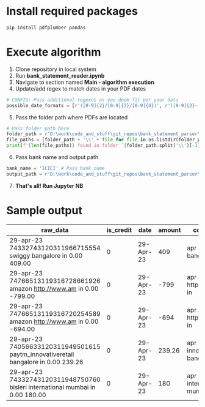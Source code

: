 # Install required packages
```bash
pip install pdfplumber pandas
```

# Execute algorithm
1. Clone repository in local system
2. Run **bank_statement_reader.ipynb**
3. Navigate to section named **Main - algorithm execution**
4. Update/add regex to match dates in your PDF dates
```python
# CONFIG: Pass additional regexes as you deem fit per your data
possible_date_formats = [r'([0-9]{2}/[0-9]{2}/[0-9]{4})', r'([0-9]{2}-[a-zA-Z]{3}-[0-9]{2})']
```
5. Pass the folder path where PDFs are located
```python
# Pass folder path here
folder_path = r'D:\work\code_and_stuff\git_repos\bank_statement_parser\Bank-Statement-Reader-Dashboard\1_data\icici_statements'
file_paths = [folder_path + '\\' + file for file in os.listdir(folder_path)]
print(f'{len(file_paths)} found in folder `{folder_path.split('\\')[-1]}`')
```
6. Pass bank name and output path
```python
bank_name = 'ICICI' # Pass bank name
output_path = r'D:\work\code_and_stuff\git_repos\bank_statement_parser\Bank-Statement-Reader-Dashboard\2_output'
```
7. **That's all! Run Jupyter NB**

# Sample output
| raw_data                                                                            | is_credit | date      | amount | comments                                                                            | bank  | source                                                                                                         |
|-------------------------------------------------------------------------------------|-----------|-----------|--------|------------------------------------------------------------------------------------|-------|----------------------------------------------------------------------------------------------------------------|
| 29-apr-23 74332743120311966715554 swiggy   bangalore in 0.00 409.00                 | 0         | 29-Apr-23 | 409    |    apr                            swiggy bangalore   in                             | ICICI | D:\work\code_and_stuff\git_repos\bank_statement_parser\Bank-Statement-Reader-Dashboard\1_data\icici_statements |
| 29-apr-23 74766513119316728661926 amazon   http://www.am in 0.00 -799.00            | 0         | 29-Apr-23 | -799   |    apr                            amazon http   www am in                           | ICICI | D:\work\code_and_stuff\git_repos\bank_statement_parser\Bank-Statement-Reader-Dashboard\1_data\icici_statements |
| 29-apr-23 74766513119316720254589 amazon   http://www.am in 0.00 -694.00            | 0         | 29-Apr-23 | -694   |    apr                            amazon http   www am in                           | ICICI | D:\work\code_and_stuff\git_repos\bank_statement_parser\Bank-Statement-Reader-Dashboard\1_data\icici_statements |
| 29-apr-23 74056633120311949501615   paytm_innovativeretail bangalore in 0.00 239.26 | 0         | 29-Apr-23 | 239.26 |    apr                            paytm   innovativeretail bangalore in             | ICICI | D:\work\code_and_stuff\git_repos\bank_statement_parser\Bank-Statement-Reader-Dashboard\1_data\icici_statements |
| 29-apr-23 74332743120311948750760 bisleri   international mumbai in 0.00 180.00     | 0         | 29-Apr-23 | 180    |    apr                            bisleri   international mumbai in                 | ICICI | D:\work\code_and_stuff\git_repos\bank_statement_parser\Bank-Statement-Reader-Dashboard\1_data\icici_statements |
